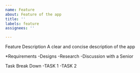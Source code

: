 ```yaml
---
name: Feature
about: Feature of the app
title: ''
labels: feature
assignees: ''

---
```


Feature Description
A clear and concise description of the app

*Requirements
-Designs
-Research
-Discussion with a Senior

Task Break Down
-TASK 1
-TASK 2
